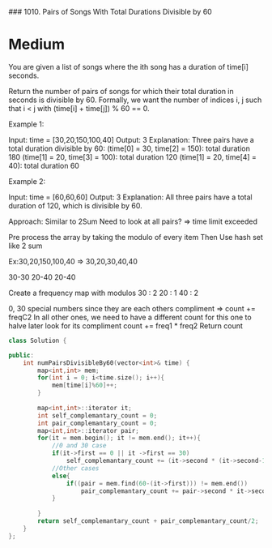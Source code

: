 ### 1010. Pairs of Songs With Total Durations Divisible by 60
# Medium

You are given a list of songs where the ith song has a duration of time[i] seconds.

Return the number of pairs of songs for which their total duration in seconds is divisible by 60. Formally, we want the number of indices i, j such that i < j with (time[i] + time[j]) % 60 == 0.

 

Example 1:

Input: time = [30,20,150,100,40]
Output: 3
Explanation: Three pairs have a total duration divisible by 60:
(time[0] = 30, time[2] = 150): total duration 180
(time[1] = 20, time[3] = 100): total duration 120
(time[1] = 20, time[4] = 40): total duration 60

Example 2:

Input: time = [60,60,60]
Output: 3
Explanation: All three pairs have a total duration of 120, which is divisible by 60.


Approach: Similar to 2Sum
Need to look at all pairs? => time limit exceeded

Pre process the array by taking the modulo of every item Then Use hash set like 2 sum

Ex:30,20,150,100,40 => 30,20,30,40,40

30-30
20-40
20-40

Create a frequency map with modulos
30 : 2
20 : 1
40 : 2

0, 30 special numbers since they are each others compliment => count += freqC2
In all other ones, we need to have a different count for this one to halve later
    look for its compliment
    count += freq1 * freq2
Return count
    
```cpp
class Solution {

public:
    int numPairsDivisibleBy60(vector<int>& time) {
        map<int,int> mem;
        for(int i = 0; i<time.size(); i++){
            mem[time[i]%60]++;
        }
        
        map<int,int>::iterator it;
        int self_complemantary_count = 0;
        int pair_complemantary_count = 0;
        map<int,int>::iterator pair;
        for(it = mem.begin(); it != mem.end(); it++){
            //0 and 30 case
            if(it->first == 0 || it ->first == 30)
                self_complemantary_count += (it->second * (it->second-1) / 2);
            //Other cases
            else{
                if((pair = mem.find(60-(it->first))) != mem.end())
                    pair_complemantary_count += pair->second * it->second;
            }
            
        }
        return self_complemantary_count + pair_complemantary_count/2;
    }    
};

```